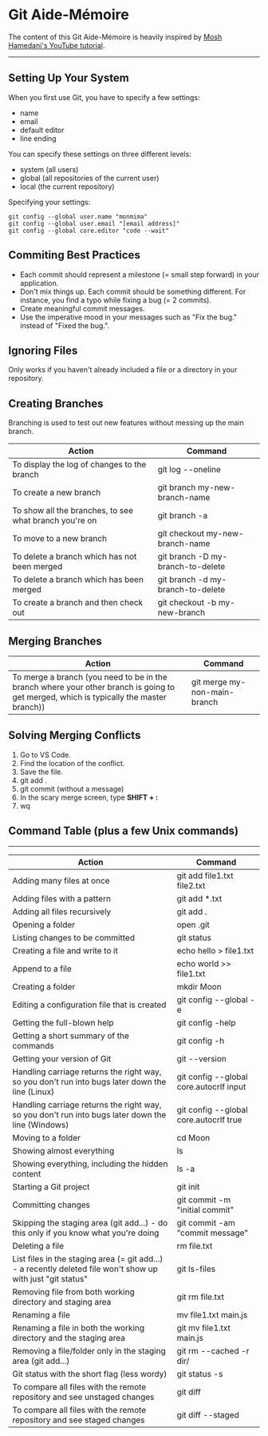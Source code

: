 # Git Aide-Mémoire

The content of this Git Aide-Mémoire is heavily inspired by [Mosh Hamedani's YouTube tutorial](https://www.youtube.com/watch?v=8JJ101D3knE).

______


## Setting Up Your System

When you first use Git, you have to specify a few settings:

- name
- email
- default editor
- line ending

You can specify these settings on three different levels:

- system (all users)
- global (all repositories of the current user)
- local (the current repository)

Specifying your settings:

    git config --global user.name "monmima"
    git config --global user.email "[email address]"
    git config --global core.editor "code --wait"

## Commiting Best Practices
- Each commit should represent a milestone (= small step forward) in your application.
- Don't mix things up. Each commit should be something different. For instance, you find a typo while fixing a bug (= 2 commits).
- Create meaningful commit messages.
- Use the imperative mood in your messages such as "Fix the bug." instead of "Fixed the bug.".

## Ignoring Files

Only works if you haven't already included a file or a directory in your repository.

## Creating Branches

Branching is used to test out new features without messing up the main branch.

Action | Command
------------ | -------------
To display the log of changes to the branch | git log --oneline
To create a new branch | git branch my-new-branch-name
To show all the branches, to see what branch you're on | git branch -a
To move to a new branch | git checkout my-new-branch-name
To delete a branch which has not been merged | git branch -D my-branch-to-delete
To delete a branch which has been merged | git branch -d my-branch-to-delete
To create a branch and then check out | git checkout -b my-new-branch

## Merging Branches

Action | Command
------------ | -------------
To merge a branch (you need to be in the branch where your other branch is going to get merged, which is typically the master branch)) | git merge my-non-main-branch | git merge my-new-feature-branch

## Solving Merging Conflicts

1. Go to VS Code.
2. Find the location of the conflict.
3. Save the file.
4. git add .
5. git commit (without a message)
6. In the scary merge screen, type **SHIFT + :**
7. wq

## Command Table (plus a few Unix commands)
___

Action | Command
------------ | -------------
Adding many files at once | git add file1.txt file2.txt
Adding files with a pattern  | git add *.txt
Adding all files recursively | git add .
Opening a folder  | open .git
Listing changes to be committed | git status
Creating a file and write to it | echo hello > file1.txt
Append to a file | echo world >> file1.txt
Creating a folder | mkdir Moon
Editing a configuration file that is created | git config --global -e
Getting the full-blown help | git config -help
Getting a short summary of the commands | git config -h
Getting your version of Git | git --version
Handling carriage returns the right way, so you don't run into bugs later down the line (Linux) | git config --global core.autocrlf input
Handling carriage returns the right way, so you don't run into bugs later down the line (Windows) | git config --global core.autocrlf true
Moving to a folder | cd Moon
Showing almost everything | ls
Showing everything, including the hidden content | ls -a
Starting a Git project | git init
Committing changes | git commit -m "initial commit"
Skipping the staging area (git add...) - do this only if you know what you're doing | git commit -am "commit message"
Deleting a file | rm file.txt
List files in the staging area (= git add...) - a recently deleted file won't show up with just "git status" | git ls-files
Removing file from both working directory and staging area | git rm file.txt
Renaming a file | mv file1.txt main.js
Renaming a file in both the working directory and the staging area | git mv file1.txt main.js
Removing a file/folder only in the staging area (git add...) | git rm --cached -r dir/
Git status with the short flag (less wordy) | git status -s
To compare all files with the remote repository and see unstaged changes | git diff
To compare all files with the remote repository and see staged changes | git diff --staged

